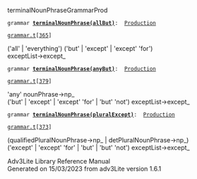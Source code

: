 ---
---
<span class="title">terminalNounPhrase</span><span class="type">GrammarProd</span>

`grammar `**[`terminalNounPhrase(allBut)`](../object/terminalNounPhrase(allBut).html)**` :   `[`Production`](../object/Production.html)

[`grammar.t`](../file/grammar.t.html)`[`[`365`](../source/grammar.t.html#365)`]`

<div class="gramrule">

('all' \| 'everything') ('but' \| 'except' \| 'except' 'for')  
exceptList-\>except\_  

</div>

`grammar `**[`terminalNounPhrase(anyBut)`](../object/terminalNounPhrase(anyBut).html)**` :   `[`Production`](../object/Production.html)

[`grammar.t`](../file/grammar.t.html)`[`[`379`](../source/grammar.t.html#379)`]`

<div class="gramrule">

'any' nounPhrase-\>np\_  
('but' \| 'except' \| 'except' 'for' \| 'but' 'not')
exceptList-\>except\_  

</div>

`grammar `**[`terminalNounPhrase(pluralExcept)`](../object/terminalNounPhrase(pluralExcept).html)**` :   `[`Production`](../object/Production.html)

[`grammar.t`](../file/grammar.t.html)`[`[`373`](../source/grammar.t.html#373)`]`

<div class="gramrule">

(qualifiedPluralNounPhrase-\>np\_ \| detPluralNounPhrase-\>np\_)  
('except' \| 'except' 'for' \| 'but' \| 'but' 'not')
exceptList-\>except\_  

</div>

<div class="ftr">

Adv3Lite Library Reference Manual  
Generated on 15/03/2023 from adv3Lite version 1.6.1

</div>
